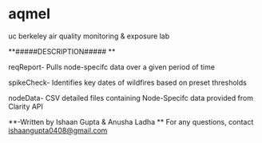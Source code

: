 # aqmel
uc berkeley air quality monitoring &amp; exposure lab 

**#####DESCRIPTION#####
**


reqReport- Pulls node-specifc data over a given period of time

spikeCheck- Identifies key dates of wildfires based on preset thresholds  

nodeData- CSV detailed files containing Node-Specifc data provided from Clarity API



**-Written by Ishaan Gupta & Anusha Ladha
**
For any questions, contact ishaangupta0408@gmail.com
